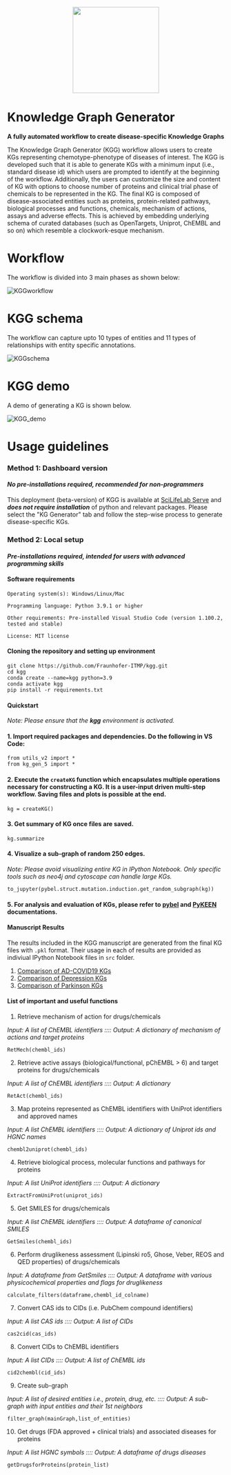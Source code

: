 <p align="center">
  <img style="width: 200; height: 200px;" src="data/misc/KGG.png">
</p>

# Knowledge Graph Generator
**A fully automated workflow to create disease-specific Knowledge Graphs**

The Knowledge Graph Generator (KGG) workflow allows users to create KGs representing chemotype-phenotype of diseases of interest. The KGG is developed such that it is able to generate KGs with a minimum input (i.e., standard disease id) which users are prompted to identify at the beginning of the workflow. Additionally, the users can customize the size and content of KG with options to choose number of proteins and clinical trial phase of chemicals to be represented in the KG. The final KG is composed of disease-associated entities such as proteins, protein-related pathways, biological processes and functions, chemicals, mechanism of actions, assays and adverse effects. This is achieved by embedding underlying schema of curated databases (such as OpenTargets, Uniprot, ChEMBL and so on) which resemble a clockwork-esque mechanism.  

# Workflow

The workflow is divided into 3 main phases as shown below:

![KGGworkflow](https://github.com/Fraunhofer-ITMP/kgg/blob/main/data/manuscript%20figures%20and%20files/Figure%201.png)

# KGG schema

The workflow can capture upto 10 types of entities and 11 types of relationships with entity specific annotations.

![KGGschema](https://github.com/Fraunhofer-ITMP/kgg/blob/main/data/misc/kggSchema.png)

# KGG demo

A demo of generating a KG is shown below.

![KGG_demo](https://github.com/Fraunhofer-ITMP/kgg/blob/main/data/misc/kgg_gif.gif)

# Usage guidelines

### Method 1: Dashboard version
#### *No pre-installations required, recommended for non-programmers* ####
This deployment (beta-version) of KGG is available at [SciLifeLab Serve](https://fraunhofer-itmp-ds-toolkit.serve.scilifelab.se/KGG) and ***does not require installation*** of python and relevant packages. Please select the "KG Generator" tab and follow the step-wise process to generate disease-specific KGs.

### Method 2: Local setup 
#### *Pre-installations required, intended for users with advanced programming skills* ####

#### Software requirements

    Operating system(s): Windows/Linux/Mac
    
    Programming language: Python 3.9.1 or higher
    
    Other requirements: Pre-installed Visual Studio Code (version 1.100.2, tested and stable) 
    
    License: MIT license

#### Cloning the repository and setting up environment

    git clone https://github.com/Fraunhofer-ITMP/kgg.git
    cd kgg
    conda create --name=kgg python=3.9
    conda activate kgg
    pip install -r requirements.txt

#### Quickstart
*Note: Please ensure that the **kgg** environment is activated.*

#### 1. Import required packages and dependencies. Do the following in VS Code: 

    from utils_v2 import *
    from kg_gen_5 import *
    
#### 2. Execute the `createKG` function which encapsulates multiple operations necessary for constructing a KG. It is a user-input driven multi-step workflow. Saving files and plots is possible at the end. 

    kg = createKG()

#### 3. Get summary of KG once files are saved.

    kg.summarize

#### 4. Visualize a sub-graph of random 250 edges. 

*Note: Please avoid visualizing entire KG in IPython Notebook. Only specific tools such as neo4j and cytoscape can handle large KGs.*

    
    to_jupyter(pybel.struct.mutation.induction.get_random_subgraph(kg))

#### 5. For analysis and evaluation of KGs, please refer to [pybel](https://pybel.readthedocs.io/en/latest/index.html) and [PyKEEN](https://github.com/pykeen/pykeen) documentations. 

#### Manuscript Results

The results included in the KGG manuscript are generated from the final KG files with `.pkl` format. Their usage in each of results are provided as indiviual IPython Notebook files in `src` folder.
1. [Comparison of AD-COVID19 KGs](https://github.com/Fraunhofer-ITMP/kgg/blob/main/src/Comparison%20of%20AD-COVID19%20KGs.ipynb)  
2. [Comparison of Depression KGs](https://github.com/Fraunhofer-ITMP/kgg/blob/main/src/Comparison%20of%20Depression%20KGs.ipynb)
3. [Comparison of Parkinson KGs](https://github.com/Fraunhofer-ITMP/kgg/blob/main/src/Comparison%20of%20Parkinson%20KGs.ipynb)

####  List of important and useful functions


1. Retrieve mechanism of action for drugs/chemicals

*Input: A list of ChEMBL identifiers :::: Output: A dictionary of mechanism of actions and target proteins*

    RetMech(chembl_ids)
    
2. Retrieve active assays (biological/functional, pChEMBL > 6) and target proteins for drugs/chemicals

*Input: A list of ChEMBL identifiers :::: Output: A dictionary*
    
    RetAct(chembl_ids) 

3. Map proteins represented as ChEMBL identifiers with UniProt identifiers and approved names

*Input: A list ChEMBL identifiers :::: Output: A dictionary of Uniprot ids and HGNC names*
    
    chembl2uniprot(chembl_ids)

4. Retrieve biological process, molecular functions and pathways for proteins

*Input: A list UniProt identifiers :::: Output: A dictionary*
    
    ExtractFromUniProt(uniprot_ids)
    
5. Get SMILES for drugs/chemicals

*Input: A list ChEMBL identifiers :::: Output: A dataframe of canonical SMILES*
    
    GetSmiles(chembl_ids)

6. Perform druglikeness assessment (Lipinski ro5, Ghose, Veber, REOS and QED properties) of drugs/chemicals
   
*Input: A dataframe from GetSmiles :::: Output: A dataframe with various physicochemical properties and flags for druglikeness*
    
    calculate_filters(dataframe,chembl_id_colname)

7. Convert CAS ids to CIDs (i.e. PubChem compound identifiers)

*Input: A list CAS ids :::: Output: A list of CIDs*
    
    cas2cid(cas_ids)

8. Convert CIDs to ChEMBL identifiers

*Input: A list CIDs  :::: Output: A list of ChEMBL ids*
    
    cid2chembl(cid_ids)

9. Create sub-graph

*Input: A list of desired entities i.e., protein, drug, etc.  :::: Output: A sub-graph with input entities and their 1st neighbors*
    
    filter_graph(mainGraph,list_of_entities)

10. Get drugs (FDA approved + clinical trials) and associated diseases for proteins

*Input: A list HGNC symbols  :::: Output: A dataframe of drugs diseases*

    getDrugsforProteins(protein_list)
